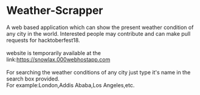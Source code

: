 # Weather-Scrapper
A web based application which can show the present weather condition of any city in the world.
Interested people may contribute and can make pull requests for hacktoberfest18.</br></br>
website is temporarily available at the link:https://snowlax.000webhostapp.com
</br></br>
For searching the weather conditions of any city just type it's name in the search box provided.</br>
For example:London,Addis Ababa,Los Angeles,etc.</br>



